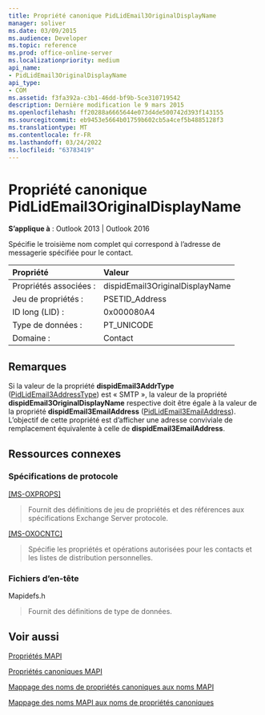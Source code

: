 ```yaml
---
title: Propriété canonique PidLidEmail3OriginalDisplayName
manager: soliver
ms.date: 03/09/2015
ms.audience: Developer
ms.topic: reference
ms.prod: office-online-server
ms.localizationpriority: medium
api_name:
- PidLidEmail3OriginalDisplayName
api_type:
- COM
ms.assetid: f3fa392a-c3b1-46dd-bf9b-5ce310719542
description: Dernière modification le 9 mars 2015
ms.openlocfilehash: ff20288a6665644e073d4de500742d393f143155
ms.sourcegitcommit: eb9453e5664b01759b602cb5a4cef5b4885128f3
ms.translationtype: MT
ms.contentlocale: fr-FR
ms.lasthandoff: 03/24/2022
ms.locfileid: "63783419"
---
```

# <a name="pidlidemail3originaldisplayname-canonical-property"></a>Propriété canonique PidLidEmail3OriginalDisplayName

  
  
**S’applique à** : Outlook 2013 | Outlook 2016 
  
Spécifie le troisième nom complet qui correspond à l’adresse de messagerie spécifiée pour le contact.
  
|Propriété|Valeur|
|:-----|:-----|
|Propriétés associées :  <br/> |dispidEmail3OriginalDisplayName  <br/> |
|Jeu de propriétés :  <br/> |PSETID_Address  <br/> |
|ID long (LID) :  <br/> |0x000080A4  <br/> |
|Type de données :  <br/> |PT_UNICODE  <br/> |
|Domaine :  <br/> |Contact  <br/> |
   
## <a name="remarks"></a>Remarques

Si la valeur de la propriété **dispidEmail3AddrType** ([PidLidEmail3AddressType](pidlidemail3addresstype-canonical-property.md)) est « SMTP », la valeur de la propriété **dispidEmail3OriginalDisplayName** respective doit être égale à la valeur de la propriété **dispidEmail3EmailAddress** ([PidLidEmail3EmailAddress](pidlidemail3emailaddress-canonical-property.md)). L’objectif de cette propriété est d’afficher une adresse conviviale de remplacement équivalente à celle de **dispidEmail3EmailAddress**.
  
## <a name="related-resources"></a>Ressources connexes

### <a name="protocol-specifications"></a>Spécifications de protocole

[[MS-OXPROPS]](https://msdn.microsoft.com/library/f6ab1613-aefe-447d-a49c-18217230b148%28Office.15%29.aspx)
  
> Fournit des définitions de jeu de propriétés et des références aux spécifications Exchange Server protocole.
    
[[MS-OXOCNTC]](https://msdn.microsoft.com/library/9b636532-9150-4836-9635-9c9b756c9ccf%28Office.15%29.aspx)
  
> Spécifie les propriétés et opérations autorisées pour les contacts et les listes de distribution personnelles.
    
### <a name="header-files"></a>Fichiers d’en-tête

Mapidefs.h
  
> Fournit des définitions de type de données.
    
## <a name="see-also"></a>Voir aussi



[Propriétés MAPI](mapi-properties.md)
  
[Propriétés canoniques MAPI](mapi-canonical-properties.md)
  
[Mappage des noms de propriétés canoniques aux noms MAPI](mapping-canonical-property-names-to-mapi-names.md)
  
[Mappage des noms MAPI aux noms de propriétés canoniques](mapping-mapi-names-to-canonical-property-names.md)

